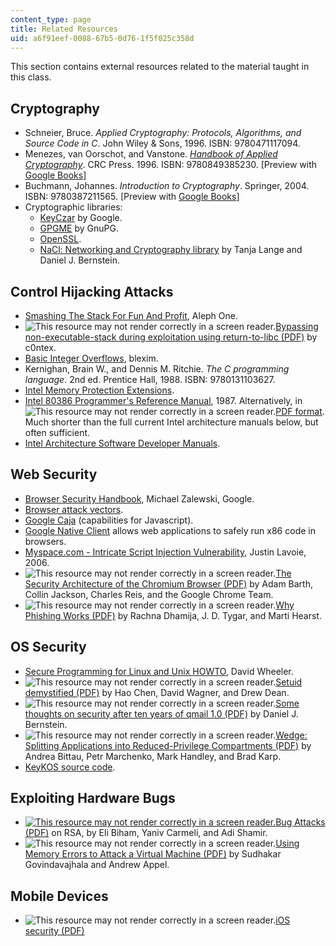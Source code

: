 ```yaml
---
content_type: page
title: Related Resources
uid: a6f91eef-0088-67b5-0d76-1f5f025c358d
---
```


This section contains external resources related to the material taught in this class.

Cryptography
------------

*   Schneier, Bruce. _Applied Cryptography: Protocols, Algorithms, and Source Code in C_. John Wiley & Sons, 1996. ISBN: 9780471117094.
*   Menezes, van Oorschot, and Vanstone. [_Handbook of Applied Cryptography_](http://www.cacr.math.uwaterloo.ca/hac/). CRC Press. 1996. ISBN: 9780849385230. \[Preview with [Google Books](http://books.google.com/books?id=MhvcBQAAQBAJ&pg=PAfrontcover)\]
*   Buchmann, Johannes. _Introduction to Cryptography_. Springer, 2004. ISBN: 9780387211565. \[Preview with [Google Books](http://books.google.com/books?id=JEpVP9FC4o4C&pg=PAfrontcover)\]
*   Cryptographic libraries:
    *   [KeyCzar](http://www.keyczar.org/) by Google.
    *   [GPGME](http://www.gnupg.org/gpgme.html) by GnuPG.
    *   [OpenSSL](http://www.openssl.org/).
    *   [NaCl: Networking and Cryptography library](http://nacl.cr.yp.to/) by Tanja Lange and Daniel J. Bernstein.

Control Hijacking Attacks
-------------------------

*   [Smashing The Stack For Fun And Profit](http://www.phrack.com/issues.html?issue=49&id=14#article), Aleph One.
*   ![This resource may not render correctly in a screen reader.](/images/inacessible.gif)[Bypassing non-executable-stack during exploitation using return-to-libc (PDF)](http://css.csail.mit.edu/6.858/2014/readings/return-to-libc.pdf) by c0ntex.
*   [Basic Integer Overflows](http://www.phrack.com/issues.html?issue=60&id=10#article), blexim.
*   Kernighan, Brain W., and Dennis M. Ritchie. _The C programming language_. 2nd ed. Prentice Hall, 1988. ISBN: 9780131103627.
*   [Intel Memory Protection Extensions](http://software.intel.com/en-us/articles/using-intel-mpx-with-the-intel-software-development-emulator).
*   [Intel 80386 Programmer's Reference Manual](http://css.csail.mit.edu/6.858/2014/readings/i386/toc.htm), 1987. Alternatively, in ![This resource may not render correctly in a screen reader.](/images/inacessible.gif)[PDF format](http://css.csail.mit.edu/6.858/2014/readings/i386.pdf). Much shorter than the full current Intel architecture manuals below, but often sufficient.
*   [Intel Architecture Software Developer Manuals](http://www.intel.com/content/www/us/en/processors/architectures-software-developer-manuals.html).

Web Security
------------

*   [Browser Security Handbook](http://code.google.com/p/browsersec/wiki/Main), Michael Zalewski, Google.
*   [Browser attack vectors](http://code.google.com/p/google-caja/wiki/AttackVectors).
*   [Google Caja](https://code.google.com/p/google-caja/) (capabilities for Javascript).
*   [Google Native Client](http://code.google.com/p/nativeclient/) allows web applications to safely run x86 code in browsers.
*   [Myspace.com - Intricate Script Injection Vulnerability](http://www.securityfocus.com/archive/1/430466), Justin Lavoie, 2006.
*   ![This resource may not render correctly in a screen reader.](/images/inacessible.gif)[The Security Architecture of the Chromium Browser (PDF)](http://seclab.stanford.edu/websec/chromium/chromium-security-architecture.pdf) by Adam Barth, Collin Jackson, Charles Reis, and the Google Chrome Team.
*   ![This resource may not render correctly in a screen reader.](/images/inacessible.gif)[Why Phishing Works (PDF)](http://www.cs.berkeley.edu/~tygar/papers/Phishing/why_phishing_works.pdf) by Rachna Dhamija, J. D. Tygar, and Marti Hearst.

OS Security
-----------

*   [Secure Programming for Linux and Unix HOWTO](http://www.dwheeler.com/secure-programs/), David Wheeler.
*   ![This resource may not render correctly in a screen reader.](/images/inacessible.gif)[Setuid demystified (PDF)](http://www.cs.berkeley.edu/~daw/papers/setuid-usenix02.pdf) by Hao Chen, David Wagner, and Drew Dean.
*   ![This resource may not render correctly in a screen reader.](/images/inacessible.gif)[Some thoughts on security after ten years of qmail 1.0 (PDF)](http://cr.yp.to/qmail/qmailsec-20071101.pdf) by Daniel J. Bernstein.
*   ![This resource may not render correctly in a screen reader.](/images/inacessible.gif)[Wedge: Splitting Applications into Reduced-Privilege Compartments (PDF)](http://css.csail.mit.edu/6.858/2014/readings/wedge.pdf) by Andrea Bittau, Petr Marchenko, Mark Handley, and Brad Karp.
*   [KeyKOS source code](http://css.csail.mit.edu/6.858/2014/readings/keykos/).

Exploiting Hardware Bugs
------------------------

*   [![This resource may not render correctly in a screen reader.](/images/inacessible.gif)Bug Attacks (PDF)](https://link.springer.com/chapter/10.1007/978-3-540-85174-5_13) on RSA, by Eli Biham, Yaniv Carmeli, and Adi Shamir.
*   ![This resource may not render correctly in a screen reader.](/images/inacessible.gif)[Using Memory Errors to Attack a Virtual Machine (PDF)](https://www.cs.princeton.edu/~appel/papers/memerr.pdf) by Sudhakar Govindavajhala and Andrew Appel.

Mobile Devices
--------------

*   ![This resource may not render correctly in a screen reader.](/images/inacessible.gif)[iOS security (PDF)  
    ](http://css.csail.mit.edu/6.858/2014/readings/ios-security-may12.pdf)